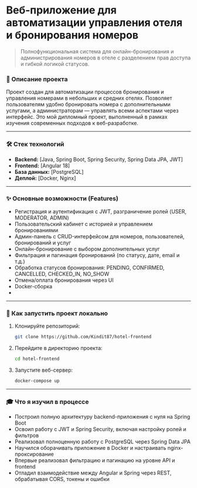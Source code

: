 # Веб-приложение для автоматизации управления отеля и бронирования номеров 

> Полнофункциональная система для онлайн-бронирования и администрирования номеров в отеле с разделением прав доступа и гибкой логикой статусов.

### 📝 Описание проекта

Проект создан для автоматизации процессов бронирования и управления номерами в небольших и средних отелях.
Позволяет пользователям удобно бронировать номера с дополнительными услугами, а администраторам — управлять всеми аспектами через интерфейс.
Это мой дипломный проект, выполненный в рамках изучения современных подходов к веб-разработке.

---

### 🛠️ Стек технологий

* **Backend:** [Java, Spring Boot, Spring Security, Spring Data JPA, JWT]
* **Frontend:** [Angular 18]
* **База данных:** [PostgreSQL]
* **Деплой:** [Docker, Nginx]

---

### ✨ Основные возможности (Features)

* Регистрация и аутентификация с JWT, разграничение ролей (USER, MODERATOR, ADMIN)
* Пользовательский кабинет с историей и управлением бронированиями
* Админ-панель с CRUD-интерфейсом для номеров, пользователей, бронирований и услуг
* Онлайн-бронирование с выбором дополнительных услуг
* Фильтрация и пагинация бронирований (по статусу, дате, email и т.д.)
* Обработка статусов бронирования: PENDING, CONFIRMED, CANCELLED, CHECKED_IN, NO_SHOW
* Отмена/оплата бронирования через UI
* Docker-сборка
* 
---

### 🚀 Как запустить проект локально

1.  Клонируйте репозиторий:
    ```bash
    git clone https://github.com/Kindit87/hotel-frontend
    ```
2.  Перейдите в директорию проекта:
    ```bash
    cd hotel-frontend
    ```
3.  Запустите веб-сервер:
    ```bash
    docker-compose up
    ```

---

### 🎓 Что я изучил в процессе

* Построил полную архитектуру backend-приложения с нуля на Spring Boot
* Освоил работу с JWT и Spring Security, включая настройку ролей и фильтров
* Реализовал полноценную работу с PostgreSQL через Spring Data JPA
* Научился оборачивать приложение в Docker и настраивать nginx-проксирование
* Впервые реализовал фильтрацию и пагинацию на уровне API и frontend
* Отладил взаимодействие между Angular и Spring через REST, обрабатывая CORS, токены и ошибки
